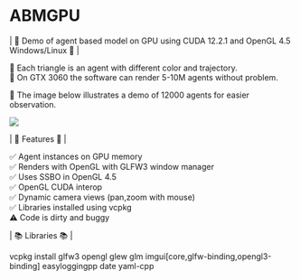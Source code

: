 # ABMGPU
| :tada: Demo of agent based model on GPU using CUDA 12.2.1 and OpenGL 4.5 Windows/Linux :tada: |

:dart: Each triangle is an agent with different color and trajectory.\
:dart: On GTX 3060 the software can render 5-10M agents without problem.

:flower_playing_cards: The image below illustrates a demo of 12000 agents for easier observation.

![](https://github.com/KienTTran/ABMGPU/blob/master/ABMGPU.gif)

| :gem: Features :gem: |

:white_check_mark: Agent instances on GPU memory\
:white_check_mark: Renders with OpenGL with GLFW3 window manager\
:white_check_mark: Uses SSBO in OpenGL 4.5\
:white_check_mark: OpenGL CUDA interop\
:white_check_mark: Dynamic camera views (pan,zoom with mouse)\
:white_check_mark: Libraries installed using vcpkg\
:warning: Code is dirty and buggy
   
| :books: Libraries :books: |

vcpkg install glfw3 opengl glew glm imgui[core,glfw-binding,opengl3-binding] easyloggingpp date yaml-cpp



